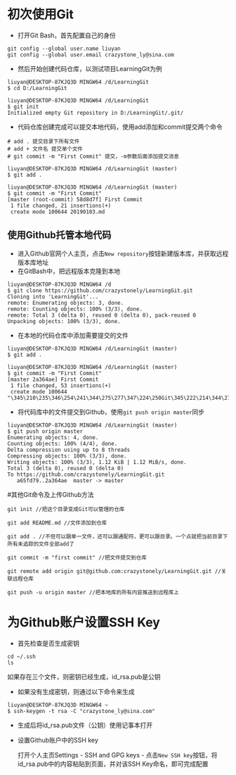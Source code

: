 # 初次使用Git

+ 打开Git Bash，首先配置自己的身份

```git
git config --global user.name liuyan
git config --global user.email crazystone_ly@sina.com
```

+ 然后开始创建代码仓库，以测试项目LearningGit为例

```git
liuyan@DESKTOP-87KJQ3D MINGW64 /d/LearningGit
$ cd D:/LearningGit

liuyan@DESKTOP-87KJQ3D MINGW64 /d/LearningGit
$ git init
Initialized empty Git repository in D:/LearningGit/.git/
```

+ 代码仓库创建完成可以提交本地代码，使用add添加和commit提交两个命令

```git
# add . 提交目录下所有文件
# add + 文件名 提交单个文件
# git commit -m "First Commit" 提交，-m参数后面添加提交消息

liuyan@DESKTOP-87KJQ3D MINGW64 /d/LearningGit (master)
$ git add .

liuyan@DESKTOP-87KJQ3D MINGW64 /d/LearningGit (master)
$ git commit -m "First Commit"
[master (root-commit) 58d8d7f] First Commit
 1 file changed, 21 insertions(+)
 create mode 100644 20190103.md
```

## 使用Github托管本地代码

+ 进入Github官网个人主页，点击`New repository`按钮新建版本库，并获取远程版本库地址
+ 在GitBash中，把远程版本克隆到本地

```git
liuyan@DESKTOP-87KJQ3D MINGW64 /d
$ git clone https://github.com/crazystonely/LearningGit.git
Cloning into 'LearningGit'...
remote: Enumerating objects: 3, done.
remote: Counting objects: 100% (3/3), done.
remote: Total 3 (delta 0), reused 0 (delta 0), pack-reused 0
Unpacking objects: 100% (3/3), done.
```

+ 在本地的代码仓库中添加需要提交的文件

```git
liuyan@DESKTOP-87KJQ3D MINGW64 /d/LearningGit (master)
$ git add .

liuyan@DESKTOP-87KJQ3D MINGW64 /d/LearningGit (master)
$ git commit -m "First Commit"
[master 2a364ae] First Commit
 1 file changed, 53 insertions(+)
 create mode 100644 "\345\210\235\346\254\241\344\275\277\347\224\250Git\345\222\214\344\275\277\347\224\250Github\346\211\230\347\256\241\346\234\254\345\234\260\344\273\243\347\240\201.md"
```

+ 将代码库中的文件提交到Github，使用`git push origin master`同步

```git
liuyan@DESKTOP-87KJQ3D MINGW64 /d/LearningGit (master)
$ git push origin master
Enumerating objects: 4, done.
Counting objects: 100% (4/4), done.
Delta compression using up to 8 threads
Compressing objects: 100% (3/3), done.
Writing objects: 100% (3/3), 1.12 KiB | 1.12 MiB/s, done.
Total 3 (delta 0), reused 0 (delta 0)
To https://github.com/crazystonely/LearningGit.git
   a65fd79..2a364ae  master -> master
```

#其他Git命令及上传Github方法

```git
git init //把这个目录变成Git可以管理的仓库

git add README.md //文件添加到仓库

git add . //不但可以跟单一文件，还可以跟通配符，更可以跟目录。一个点就把当前目录下所有未追踪的文件全部add了 

git commit -m "first commit" //把文件提交到仓库

git remote add origin git@github.com:crazystonely/LearningGit.git //关联远程仓库

git push -u origin master //把本地库的所有内容推送到远程库上
```

# 为Github账户设置SSH Key

+ 首先检查是否生成密钥

```git
cd ~/.ssh
ls
```

如果存在三个文件，则密钥已经生成，id_rsa.pub是公钥

+ 如果没有生成密钥，则通过以下命令来生成

```git
liuyan@DESKTOP-87KJQ3D MINGW64 ~
$ ssh-keygen -t rsa -C "crazystone_ly@sina.com"
```

+ 生成后将id_rsa.pub文件（公钥）使用记事本打开

+ 设置Github账户中的SSH key

  打开个人主页Settings - SSH and GPG keys - 点击`New SSH key`按钮，将id_rsa.pub中的内容粘贴到页面，并对该SSH Key命名，即可完成配置

  


